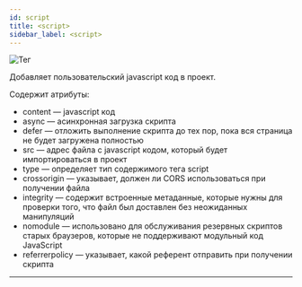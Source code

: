 ```yaml
---
id: script
title: <script>
sidebar_label: <script>
---
```


![Тег <script>](https://test-upl.quarkly.io/60a657b1e3623a001f692958/images/docs-new-project-settings-code-script.png?v=2021-05-21T14:21:00.800Z)

Добавляет пользовательский javascript код в проект.

Содержит атрибуты:

-   content — javascript код
-   async — асинхронная загрузка скрипта
-   defer — отложить выполнение скрипта до тех пор, пока вся страница не будет загружена полностью
-   src — адрес файла с javascript кодом, который будет импортироваться в проект
-   type — определяет тип содержимого тега script
-   crossorigin — указывает, должен ли CORS использоваться при получении файла
-   integrity — содержит встроенные метаданные, которые нужны для проверки того, что файл был доставлен без неожиданных манипуляций
-   nomodule — использовано для обслуживания резервных скриптов старых браузеров, которые не поддерживают модульный код JavaScript
-   referrerpolicy — указывает, какой референт отправить при получении скрипта

---
